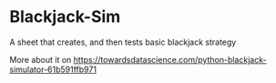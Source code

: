 # Blackjack-Sim
A sheet that creates, and then tests basic blackjack strategy

More about it on https://towardsdatascience.com/python-blackjack-simulator-61b591ffb971
